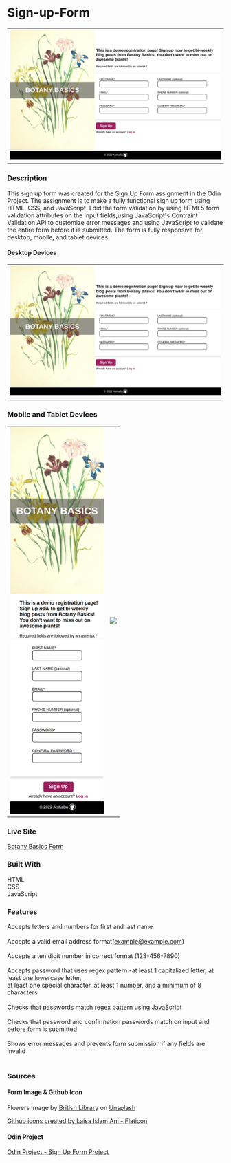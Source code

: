 # Sign-up-Form

<table>
    <tr>
    <td><img src="./images/botany-basics-desktop.png"></td>
    </tr>
</table>

### Description
This sign up form was created for the Sign Up Form assignment in the Odin Project. The assignment is to make a fully functional sign up form using HTML, CSS, and JavaScript. I did the form validation by using HTML5 form validation attributes on the input fields,using JavaScript's Contraint Validation API to customize error messages and using JavaScript to validate the entire form before it is submitted. The form is fully responsive for desktop, mobile, and tablet devices. 

#### Desktop Devices
<table>
    <tr><td><img src="./images/botany-basics-desktop.png"></td></tr>
</table>

### Mobile and Tablet Devices
<table>
    <tr>
    <td><img src="./images/botany-basics-phone.png" height = 900></td>
    <td><img src="./images/botany-basics-ipad.png" height = 900></td>
    </tr>
</table>

### Live Site
[Botany Basics Form](https://aishabu.github.io/sign-up-form/)

### Built With 
HTML <br>
CSS<br>
JavaScript<br>

### Features
Accepts letters and numbers for first and last name<br>
<br>
Accepts a valid email address format(example@example.com)<br>
<br>
Accepts a ten digit number in correct format (123-456-7890)<br>
<br>
Accepts password that uses regex pattern -at least 1 capitalized letter, at least one lowercase letter,
<br> at least one special character, at least 1 number, and a minimum of 8 characters<br>
<br>
Checks that passwords match regex pattern using JavaScript<br>
<br>
Checks that password and confirmation passwords match on input and before form is submitted<br>
<br>
Shows error messages and prevents form submission if any fields are invalid<br>
<br>


### Sources
#### Form Image &  Github Icon 
Flowers Image by <a href="https://unsplash.com/@britishlibrary?utm_source=unsplash&utm_medium=referral&utm_content=creditCopyText">British Library</a> on <a href="https://unsplash.com/s/visual/a3c6dc8c-8bfb-4bf6-a1b4-8694b15e83d7?utm_source=unsplash&utm_medium=referral&utm_content=creditCopyText">Unsplash</a>
  
<a href="https://www.flaticon.com/free-icons/github" title="github icons">Github icons created by Laisa Islam Ani - Flaticon</a>

#### Odin Project
[Odin Project - Sign Up Form Project](https://www.theodinproject.com/lessons/node-path-intermediate-html-and-css-sign-up-form)

